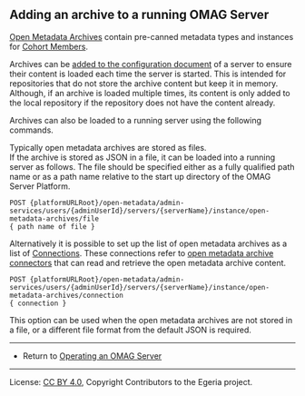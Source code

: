 <!-- SPDX-License-Identifier: CC-BY-4.0 -->
<!-- Copyright Contributors to the Egeria project. -->


## Adding an archive to a running OMAG Server

[Open Metadata Archives](../../../../open-metadata-resources/open-metadata-archives)
contain pre-canned metadata types and instances for [Cohort Members](../concepts/cohort-member.md).

Archives can be
[added to the configuration document](configuring-the-startup-archives.md) of a server
to ensure their content is loaded each time the server is started.  This is intended for
repositories that do not store the archive content but keep it in memory.
Although, if an archive is loaded multiple times, its content is only added to the local repository
if the repository does not have the content already.

Archives can also be loaded to a running server using the following commands.

Typically open metadata archives are stored as files.  
If the archive is stored as JSON in a file, it can be loaded into a running server
as follows.
The file should be specified either as a fully qualified path name
or as a path name relative to the start up directory of the OMAG Server Platform.

```
POST {platformURLRoot}/open-metadata/admin-services/users/{adminUserId}/servers/{serverName}/instance/open-metadata-archives/file
{ path name of file }
```

Alternatively it is possible to set up the list of open metadata archives as a list of
[Connections](../../../frameworks/open-connector-framework/docs/concepts/connection.md).
These connections refer to
[open metadata archive connectors](../../../repository-services/docs/component-descriptions/connectors/open-metadata-archive-store-connector.md)
that can read and retrieve the open metadata archive content.

```
POST {platformURLRoot}/open-metadata/admin-services/users/{adminUserId}/servers/{serverName}/instance/open-metadata-archives/connection
{ connection }
```

This option can be used when the open metadata archives are not stored in a file, or a different
file format from the default JSON is required.


----

* Return to [Operating an OMAG Server](operating-omag-server.md)

----
License: [CC BY 4.0](https://creativecommons.org/licenses/by/4.0/),
Copyright Contributors to the Egeria project.
